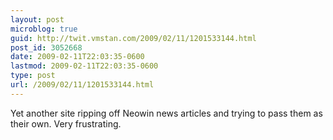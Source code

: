 ```yaml
---
layout: post
microblog: true
guid: http://twit.vmstan.com/2009/02/11/1201533144.html
post_id: 3052668
date: 2009-02-11T22:03:35-0600
lastmod: 2009-02-11T22:03:35-0600
type: post
url: /2009/02/11/1201533144.html
---
```

Yet another site ripping off Neowin news articles and trying to pass them as their own. Very frustrating.
